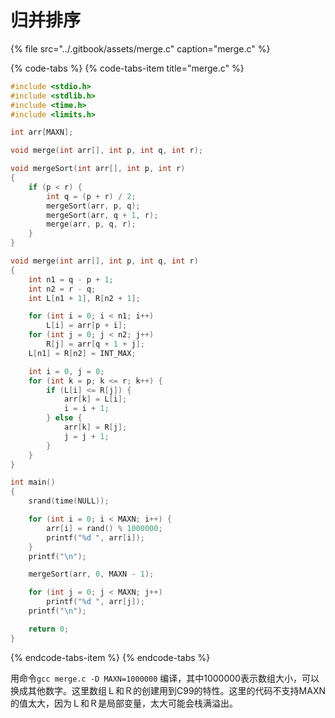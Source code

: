 # 归并排序

{% file src="../.gitbook/assets/merge.c" caption="merge.c" %}

{% code-tabs %}
{% code-tabs-item title="merge.c" %}
```c
#include <stdio.h>
#include <stdlib.h>
#include <time.h>
#include <limits.h>

int arr[MAXN];

void merge(int arr[], int p, int q, int r);

void mergeSort(int arr[], int p, int r)
{
    if (p < r) {
        int q = (p + r) / 2;
        mergeSort(arr, p, q);
        mergeSort(arr, q + 1, r);
        merge(arr, p, q, r);
    }
}

void merge(int arr[], int p, int q, int r)
{
    int n1 = q - p + 1;
    int n2 = r - q;
    int L[n1 + 1], R[n2 + 1];

    for (int i = 0; i < n1; i++)
        L[i] = arr[p + i];
    for (int j = 0; j < n2; j++)
        R[j] = arr[q + 1 + j];
    L[n1] = R[n2] = INT_MAX;

    int i = 0, j = 0;
    for (int k = p; k <= r; k++) {
        if (L[i] <= R[j]) {
            arr[k] = L[i];
            i = i + 1;
        } else {
            arr[k] = R[j];
            j = j + 1;
        }
    }
}

int main()
{
    srand(time(NULL));

    for (int i = 0; i < MAXN; i++) {
        arr[i] = rand() % 1000000;
        printf("%d ", arr[i]);
    }
    printf("\n");

    mergeSort(arr, 0, MAXN - 1);

    for (int j = 0; j < MAXN; j++)
        printf("%d ", arr[j]);
    printf("\n");

    return 0;
}
```
{% endcode-tabs-item %}
{% endcode-tabs %}

用命令`gcc merge.c -D MAXN=1000000` 编译，其中1000000表示数组大小，可以换成其他数字。这里数组Ｌ和Ｒ的创建用到C99的特性。这里的代码不支持MAXN的值太大，因为Ｌ和Ｒ是局部变量，太大可能会栈满溢出。

